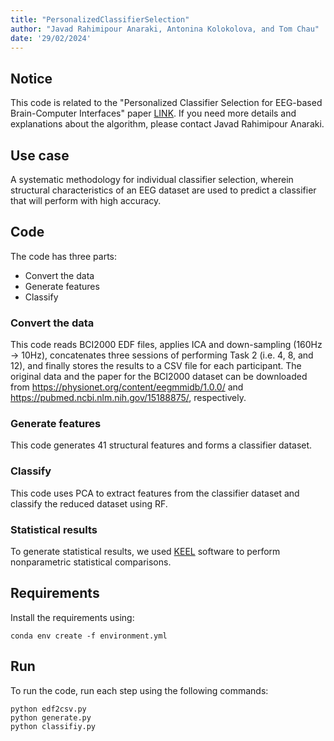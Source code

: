 ```yaml
---
title: "PersonalizedClassifierSelection"
author: "Javad Rahimipour Anaraki, Antonina Kolokolova, and Tom Chau"
date: '29/02/2024'
---
```


## Notice
This code is related to the "Personalized Classifier Selection for EEG-based Brain-Computer Interfaces" paper [LINK](https://www.mdpi.com/2073-431X/13/7/158). If you need more details and explanations about the algorithm, please contact Javad Rahimipour Anaraki.

## Use case
A systematic methodology for individual classifier selection, wherein structural characteristics of an EEG dataset are used to predict a classifier that will perform with high accuracy.

## Code
The code has three parts:
  - Convert the data
  - Generate features
  - Classify

### Convert the data
This code reads BCI2000 EDF files, applies ICA and down-sampling (160Hz -> 10Hz), concatenates three sessions of performing Task 2 (i.e. 4, 8, and 12), and finally stores the results to a CSV file for each participant. The original data and the paper for the BCI2000 dataset can be downloaded from https://physionet.org/content/eegmmidb/1.0.0/ and https://pubmed.ncbi.nlm.nih.gov/15188875/, respectively.

### Generate features
This code generates 41 structural features and forms a classifier dataset.

### Classify
This code uses PCA to extract features from the classifier dataset and classify the reduced dataset using RF.

### Statistical results
To generate statistical results, we used [KEEL](http://keel.es/) software to perform nonparametric statistical comparisons.

## Requirements
Install the requirements using: 

```
conda env create -f environment.yml
```

## Run
To run the code, run each step using the following commands:
```
python edf2csv.py
python generate.py
python classifiy.py
```
